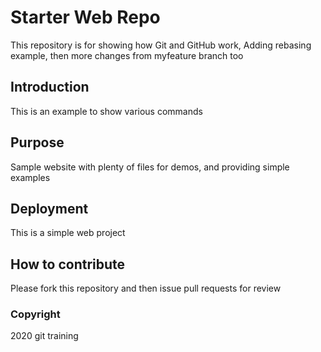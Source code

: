 # Starter Web Repo

This repository is for showing how Git and GitHub work, Adding rebasing example, then more changes from myfeature branch too

## Introduction

This is an example to show various commands

## Purpose

Sample website with plenty of files for demos, and providing simple examples

## Deployment

This is a simple web project

## How to contribute

Please fork this repository and then issue pull requests for review

### Copyright 

2020 git training